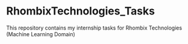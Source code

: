 # RhombixTechnologies_Tasks
This repository contains my internship tasks for Rhombix Technologies (Machine Learning Domain)
